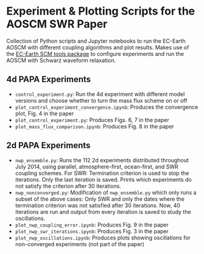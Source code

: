 # Experiment & Plotting Scripts for the AOSCM SWR Paper

Collection of Python scripts and Jupyter notebooks to run the EC-Earth AOSCM with different coupling algorithms and plot results.
Makes use of the [EC-Earth SCM tools package](https://github.com/valentinaschueller/ece-scm-coupling) to configure experiments and run the AOSCM with Schwarz waveform relaxation.

## 4d PAPA Experiments

- `control_experiment.py`: Run the 4d experiment with different model versions and choose whether to turn the mass flux scheme on or off
- `plot_control_experiment_convergence.ipynb`: Produces the convergence plot, Fig. 4 in the paper
- `plot_control_experiment.py`: Produces Figs. 6, 7 in the paper
- `plot_mass_flux_comparison.ipynb`: Produces Fig. 8 in the paper

## 2d PAPA Experiments

- `nwp_ensemble.py`: Runs the 112 2d experiments distributed throughout July 2014, using parallel, atmosphere-first, ocean-first, and SWR coupling schemes. For SWR: Termination criterion is used to stop the iterations. Only the last iteration is saved. Prints which experiments do not satisfy the criterion after 30 iterations.
- `nwp_nonconverged.py`: Modification of `nwp_ensemble.py` which only runs a subset of the above cases: Only SWR and only the dates where the termination criterion was not satisfied after 30 iterations. Now, 40 iterations are run and output from every iteration is saved to study the oscillations. 
- `plot_nwp_coupling_error.ipynb`: Produces Fig. 9 in the paper
- `plot_nwp_swr_iterations.ipynb`: Produces Fig. 3 in the paper
- `plot_nwp_oscillations.ipynb`: Produces plots showing oscillations for non-converged experiments (not part of the paper)
